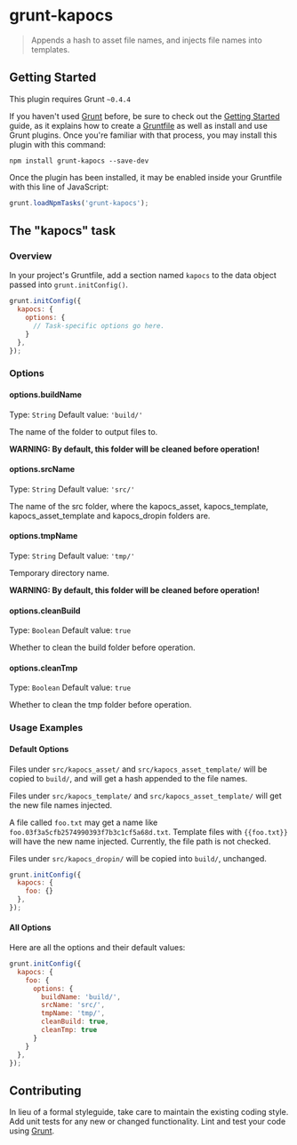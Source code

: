 # grunt-kapocs

> Appends a hash to asset file names, and injects file names into templates.

## Getting Started
This plugin requires Grunt `~0.4.4`

If you haven't used [Grunt](http://gruntjs.com/) before, be sure to check out the [Getting Started](http://gruntjs.com/getting-started) guide, as it explains how to create a [Gruntfile](http://gruntjs.com/sample-gruntfile) as well as install and use Grunt plugins. Once you're familiar with that process, you may install this plugin with this command:

```shell
npm install grunt-kapocs --save-dev
```

Once the plugin has been installed, it may be enabled inside your Gruntfile with this line of JavaScript:

```js
grunt.loadNpmTasks('grunt-kapocs');
```

## The "kapocs" task

### Overview
In your project's Gruntfile, add a section named `kapocs` to the data object passed into `grunt.initConfig()`.

```js
grunt.initConfig({
  kapocs: {
    options: {
      // Task-specific options go here.
    }
  },
});
```

### Options

#### options.buildName
Type: `String`
Default value: `'build/'`

The name of the folder to output files to.

**WARNING: By default, this folder will be cleaned before operation!**

#### options.srcName
Type: `String`
Default value: `'src/'`

The name of the src folder, where the kapocs_asset, kapocs_template, kapocs_asset_template and kapocs_dropin folders are.

#### options.tmpName
Type: `String`
Default value: `'tmp/'`

Temporary directory name.

**WARNING: By default, this folder will be cleaned before operation!**

#### options.cleanBuild
Type: `Boolean`
Default value: `true`

Whether to clean the build folder before operation.

#### options.cleanTmp
Type: `Boolean`
Default value: `true`

Whether to clean the tmp folder before operation.

### Usage Examples

#### Default Options
Files under `src/kapocs_asset/` and `src/kapocs_asset_template/` will be copied to `build/`, and will get a hash appended to the file names.

Files under `src/kapocs_template/` and `src/kapocs_asset_template/` will get the new file names injected.

A file called `foo.txt` may get a name like `foo.03f3a5cfb2574990393f7b3c1cf5a68d.txt`. Template files with `{{foo.txt}}` will have the new name injected. Currently, the file path is not checked.

Files under `src/kapocs_dropin/` will be copied into `build/`, unchanged.

```js
grunt.initConfig({
  kapocs: {
    foo: {}
  },
});
```

#### All Options
Here are all the options and their default values:

```js
grunt.initConfig({
  kapocs: {
    foo: {
      options: {
        buildName: 'build/',
        srcName: 'src/',
        tmpName: 'tmp/',
        cleanBuild: true,
        cleanTmp: true
      }
    }
  },
});
```

## Contributing
In lieu of a formal styleguide, take care to maintain the existing coding style. Add unit tests for any new or changed functionality. Lint and test your code using [Grunt](http://gruntjs.com/).
